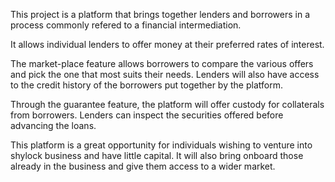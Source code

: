 This project is a platform that brings together lenders and borrowers in a process commonly refered to a financial intermediation.

It allows individual lenders to offer money at their preferred rates of interest.

The market-place feature allows borrowers to compare the various offers and pick the one that most suits their needs.
Lenders will also have access to the credit history of the borrowers put together by the platform.

Through the guarantee feature, the platform will offer custody for collaterals from borrowers. Lenders can inspect the securities offered before advancing the loans.

This platform is a great opportunity for individuals wishing to venture into shylock business and have little capital. It will also bring onboard those already in the business and give them access to a wider market. 
